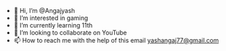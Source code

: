 - 👋 Hi, I’m @Angajyash
- 👀 I’m interested in gaming 
- 🌱 I’m currently learning 11th
- 💞️ I’m looking to collaborate on YouTube 
- 📫 How to reach me with the help of this email yashangaj77@gmail.com

<!---
Angajyash/Angajyash is a ✨ special ✨ repository because its `README.md` (this file) appears on your GitHub profile.
You can click the Preview link to take a look at your changes.
--->
